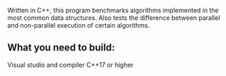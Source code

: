 Written in C++, this program benchmarks algorithms implemented in the most common data structures. Also tests the difference between parallel and non-parallel execution of certain algorithms.
<h2>What you need to build:</h2>

Visual studio and compiler C++17 or higher 
